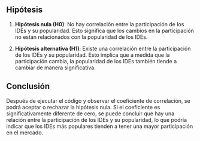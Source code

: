 ## Hipótesis

1. **Hipótesis nula (H0)**: No hay correlación entre la participación de los IDEs y su popularidad. Esto significa que los cambios en la participación no están relacionados con la popularidad de los IDEs.

2. **Hipótesis alternativa (H1)**:  Existe una correlación entre la participación de los IDEs y su popularidad. Esto implica que a medida que la participación cambia, la popularidad de los IDEs también tiende a cambiar de manera significativa.

## Conclusión

Después de ejecutar el código y observar el coeficiente de correlación, se podrá aceptar o rechazar la hipótesis nula. Si el coeficiente es significativamente diferente de cero, se puede concluir que hay una relación entre la participación de los IDEs y su popularidad, lo que podría indicar que los IDEs más populares tienden a tener una mayor participación en el mercado.
